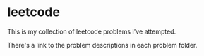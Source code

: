 # leetcode
 This is my collection of leetcode problems I've attempted. 
 
 There's a link to the problem descriptions in each problem folder.
